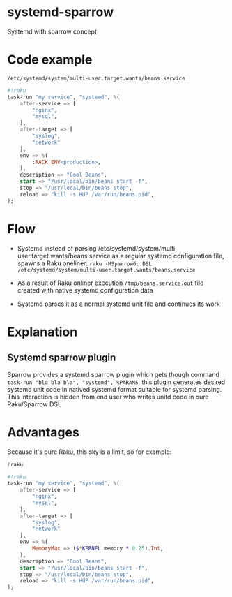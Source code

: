 # systemd-sparrow
Systemd with sparrow concept


# Code example



`/etc/systemd/system/multi-user.target.wants/beans.service`

```raku
#!raku
task-run "my service", "systemd", %(
    after-service => [
        "nginx",
        "mysql",
    ],
    after-target => [
        "syslog",
        "network"
    ],
    env => %(
        :RACK_ENV<production>,
    ),
    description => "Cool Beans",
    start => "/usr/local/bin/beans start -f",
    stop => "/usr/local/bin/beans stop",
    reload => "kill -s HUP /var/run/beans.pid",
);
```

# Flow

- Systemd instead of parsing /etc/systemd/system/multi-user.target.wants/beans.service as a regular systemd configuration file, spawns a Raku oneliner: `raku -MSparrow6::DSL /etc/systemd/system/multi-user.target.wants/beans.service`

- As a result of Raku onliner execution `/tmp/beans.service.out` file created with native systemd configuration data

- Systemd parses it as a normal systemd unit file and continues its work


# Explanation

## Systemd sparrow plugin

Sparrow provides a systemd sparrow plugin which gets though command `task-run "bla bla bla", "systemd", %PARAMS`, this plugin generates desired systemd unit code in natived systemd format suitable for systemd parsing. This interaction is hidden from end user who writes unitd code in oure Raku/Sparrow DSL


# Advantages

Because it's pure Raku, this sky is a limit, so for example:

```raku
!raku

#!raku
task-run "my service", "systemd", %(
    after-service => [
        "nginx",
        "mysql",
    ],
    after-target => [
        "syslog",
        "network"
    ],
    env => %(
        MemoryMax => ($*KERNEL.memory * 0.25).Int,
    ),
    description => "Cool Beans",
    start => "/usr/local/bin/beans start -f",
    stop => "/usr/local/bin/beans stop",
    reload => "kill -s HUP /var/run/beans.pid",
);
```
